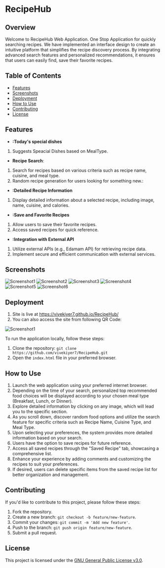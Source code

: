
# RecipeHub

## Overview

Welcome to RecipeHub Web Application. One Stop Application for quickly searching recipes. We have implemented an interface design to create an intuitive platform that simplifies the recipe discovery process. By integrating advanced search features and personalized recommendations, it ensures that users can easily find, save their favorite recipes.

## Table of Contents

- [Features](#features)
- [Screenshots](#screenshots)
- [Deployment](#deployment)
- [How to Use](#how-to-use)
- [Contributing](#contributing)
- [License](#license)

## Features

- **:Today's special dishes**

1. Suggests Speacial Dishes based on MealType.

- **Recipe Search**:

1. Search for recipes based on various criteria such as recipe name, cuisine, and meal type.
2. Random recipe generation for users looking for something new.:

- **:Detailed Recipe Information**

1. Display detailed information about a selected recipe, including image, name, cuisine, and calories.

- **:Save and Favorite Recipes**

1. Allow users to save their favorite recipes.
2. Access saved recipes for quick reference.

- **:Integration with External API**

1. Utilize external APIs (e.g., Edamam API) for retrieving recipe data.
2. Implement secure and efficient communication with external services.

## Screenshots

![Screenshot1](/assets/images/finished_page_mainpage1.png)
![Screenshot2](/assets/images/finished_page_mainpage2.png)
![Screenshot3](/assets/images/finished_page_mainpage3.png)
![Screenshot4](/assets/images/finished_page_detail_page.png)
![Screenshot5](/assets/images/finished_page_saved_recipe.png)
![Screenshot6](/assets/images/finished_highscores_page.png)

## Deployment

1. Site is live at <https://vivekiyer7.github.io/RecipeHub/>
2. You can also access the site from following QR Code:

![Screenshot1](/assets/images/Recipehub_QR_Code.png)

To run the application locally, follow these steps:

1. Clone the repository: `git clone https://github.com/vivekiyer7/RecipeHub.git`
2. Open the `index.html` file in your preferred browser.

## How to Use

1. Launch the web application using your preferred internet browser.
2. Depending on the time of your search, personalized top recommended food choices will be displayed according to your chosen meal type (Breakfast, Lunch, or Dinner).
3. Explore detailed information by clicking on any image, which will lead you to the specific section.
4. As you scroll down, discover random food options and utilize the search feature for specific criteria such as Recipe Name, Cuisine Type, and Meal Type.
5. Upon selecting your preferences, the system provides more detailed information based on your search.
6. Users have the option to save recipes for future reference.
7. Access all saved recipes through the "Saved Recipe" tab, showcasing a comprehensive list.
8. Enhance your experience by adding comments and customizing the recipes to suit your preferences.
9. If desired, users can delete specific items from the saved recipe list for better organization and management.

## Contributing

If you'd like to contribute to this project, please follow these steps:

1. Fork the repository.
2. Create a new branch: `git checkout -b feature/new-feature`.
3. Commit your changes: `git commit -m 'Add new feature'`.
4. Push to the branch: `git push origin feature/new-feature`.
5. Submit a pull request.

## License

This project is licensed under the [GNU General Public License v3.0](LICENSE).
